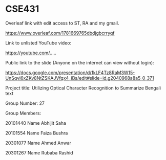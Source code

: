 # CSE431

Overleaf link with edit access to ST, RA and my gmail.

https://www.overleaf.com/1781669765dbdjgbcrryqf


Link to unlisted YouTube video:

https://youtube.com/.....


Public link to the slide (Anyone on the internet can view without login):

https://docs.google.com/presentation/d/1kLF4Tz8RaM3W15-UnSqvi6xZKv8NtZSKAJVfqx4_iBs/edit#slide=id.g2040968a8a5_0_371


Project title:
Utilizing Optical Character Recognition to Summarize Bengali text


Group Number:
27


Group Members:

20101440 Name Abhijit Saha

20101554 Name Faiza Bushra

20301077 Name Ahmed Anwar

20301267 Name Rubaba Rashid
